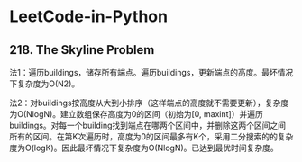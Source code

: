 # LeetCode-in-Python

## 218. The Skyline Problem
法1：遍历buildings，储存所有端点。遍历buildings，更新端点的高度。最坏情况下复杂度为O(N2)。

法2：对buildings按高度从大到小排序（这样端点的高度就不需要更新），复杂度为O(NlogN)。建立数组保存高度为0的区间（初始为[0, maxint]）并遍历buildings。对每一个building找到端点在哪两个区间中，并删除这两个区间之间所有的区间。在第K次遍历时，高度为0的区间最多有K个，采用二分搜索的的复杂度为O(logK)。因此最坏情况下复杂度为O(NlogN)。已达到最优时间复杂度。
